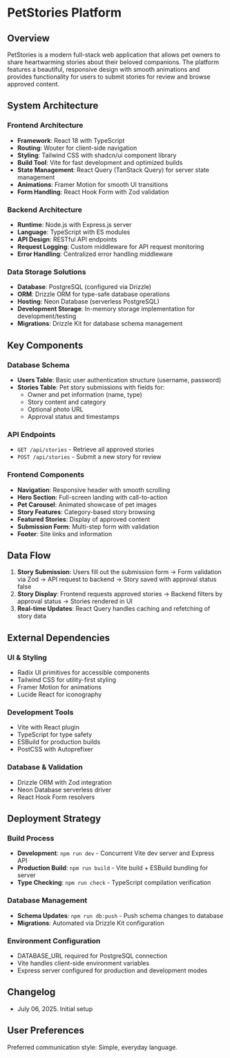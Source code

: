 # PetStories Platform

## Overview

PetStories is a modern full-stack web application that allows pet owners to share heartwarming stories about their beloved companions. The platform features a beautiful, responsive design with smooth animations and provides functionality for users to submit stories for review and browse approved content.

## System Architecture

### Frontend Architecture
- **Framework**: React 18 with TypeScript
- **Routing**: Wouter for client-side navigation
- **Styling**: Tailwind CSS with shadcn/ui component library
- **Build Tool**: Vite for fast development and optimized builds
- **State Management**: React Query (TanStack Query) for server state management
- **Animations**: Framer Motion for smooth UI transitions
- **Form Handling**: React Hook Form with Zod validation

### Backend Architecture
- **Runtime**: Node.js with Express.js server
- **Language**: TypeScript with ES modules
- **API Design**: RESTful API endpoints
- **Request Logging**: Custom middleware for API request monitoring
- **Error Handling**: Centralized error handling middleware

### Data Storage Solutions
- **Database**: PostgreSQL (configured via Drizzle)
- **ORM**: Drizzle ORM for type-safe database operations
- **Hosting**: Neon Database (serverless PostgreSQL)
- **Development Storage**: In-memory storage implementation for development/testing
- **Migrations**: Drizzle Kit for database schema management

## Key Components

### Database Schema
- **Users Table**: Basic user authentication structure (username, password)
- **Stories Table**: Pet story submissions with fields for:
  - Owner and pet information (name, type)
  - Story content and category
  - Optional photo URL
  - Approval status and timestamps

### API Endpoints
- `GET /api/stories` - Retrieve all approved stories
- `POST /api/stories` - Submit a new story for review

### Frontend Components
- **Navigation**: Responsive header with smooth scrolling
- **Hero Section**: Full-screen landing with call-to-action
- **Pet Carousel**: Animated showcase of pet images
- **Story Features**: Category-based story browsing
- **Featured Stories**: Display of approved content
- **Submission Form**: Multi-step form with validation
- **Footer**: Site links and information

## Data Flow

1. **Story Submission**: Users fill out the submission form → Form validation via Zod → API request to backend → Story saved with approval status false
2. **Story Display**: Frontend requests approved stories → Backend filters by approval status → Stories rendered in UI
3. **Real-time Updates**: React Query handles caching and refetching of story data

## External Dependencies

### UI & Styling
- Radix UI primitives for accessible components
- Tailwind CSS for utility-first styling
- Framer Motion for animations
- Lucide React for iconography

### Development Tools
- Vite with React plugin
- TypeScript for type safety
- ESBuild for production builds
- PostCSS with Autoprefixer

### Database & Validation
- Drizzle ORM with Zod integration
- Neon Database serverless driver
- React Hook Form resolvers

## Deployment Strategy

### Build Process
- **Development**: `npm run dev` - Concurrent Vite dev server and Express API
- **Production Build**: `npm run build` - Vite build + ESBuild bundling for server
- **Type Checking**: `npm run check` - TypeScript compilation verification

### Database Management
- **Schema Updates**: `npm run db:push` - Push schema changes to database
- **Migrations**: Automated via Drizzle Kit configuration

### Environment Configuration
- DATABASE_URL required for PostgreSQL connection
- Vite handles client-side environment variables
- Express server configured for production and development modes

## Changelog
- July 06, 2025. Initial setup

## User Preferences

Preferred communication style: Simple, everyday language.